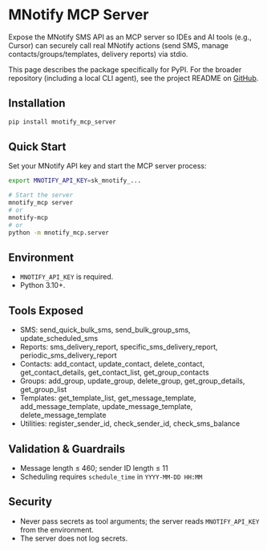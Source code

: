 # MNotify MCP Server

Expose the MNotify SMS API as an MCP server so IDEs and AI tools (e.g., Cursor) can securely call real MNotify actions (send SMS, manage contacts/groups/templates, delivery reports) via stdio.

This page describes the package specifically for PyPI. For the broader repository (including a local CLI agent), see the project README on [GitHub](https://github.com/Nanayeb34/mnotify-mcp-server).

## Installation
```bash
pip install mnotify_mcp_server
```

## Quick Start
Set your MNotify API key and start the MCP server process:
```bash
export MNOTIFY_API_KEY=sk_mnotify_...

# Start the server
mnotify_mcp server
# or
mnotify-mcp
# or
python -m mnotify_mcp.server
```

## Environment
- `MNOTIFY_API_KEY` is required.
- Python 3.10+.

## Tools Exposed
- SMS: send_quick_bulk_sms, send_bulk_group_sms, update_scheduled_sms
- Reports: sms_delivery_report, specific_sms_delivery_report, periodic_sms_delivery_report
- Contacts: add_contact, update_contact, delete_contact, get_contact_details, get_contact_list, get_group_contacts
- Groups: add_group, update_group, delete_group, get_group_details, get_group_list
- Templates: get_template_list, get_message_template, add_message_template, update_message_template, delete_message_template
- Utilities: register_sender_id, check_sender_id, check_sms_balance

## Validation & Guardrails
- Message length ≤ 460; sender ID length ≤ 11
- Scheduling requires `schedule_time` in `YYYY-MM-DD HH:MM`

## Security
- Never pass secrets as tool arguments; the server reads `MNOTIFY_API_KEY` from the environment.
- The server does not log secrets.
